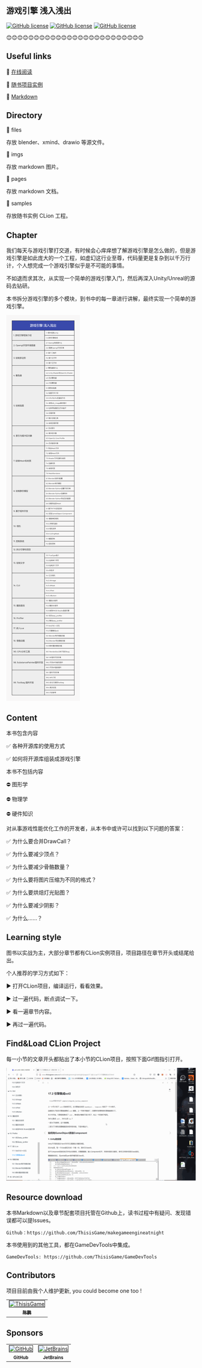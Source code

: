 ## 游戏引擎 浅入浅出

[![GitHub license](https://img.shields.io/badge/license-GPL-blue.svg?style=for-the-badge)](https://github.com/ThisisGame/makegameengineatnight/blob/main/LICENSE) [![GitHub license](https://img.shields.io/badge/Windows-Success-brightgreen.svg?style=for-the-badge)](https://github.com/ThisisGame/makegameengineatnight/blob/main/LICENSE) [![GitHub license](https://img.shields.io/badge/macOS-Success-brightgreen.svg?style=for-the-badge)](https://github.com/ThisisGame/makegameengineatnight/blob/main/LICENSE)

:blush::blush::blush::blush::blush::blush::blush::blush::blush::blush::blush::blush::blush::blush::blush::blush::blush::blush::blush::blush::blush::blush::blush::blush::blush:

## Useful links

:blue_book: [在线阅读](http://www.thisisgame.com.cn/book/makegameengineatnight/)

:orange_book: [随书项目实例](https://github.com/ThisisGame/makegameengineatnight/tree/main/samples)

:green_book: [Markdown](https://github.com/ThisisGame/makegameengineatnight/tree/main/pages)


## Directory

:file_folder: files

存放 blender、xmind、drawio 等源文件。

:file_folder: imgs

存放 markdown 图片。

:file_folder: pages

存放 markdown 文档。

:file_folder: samples

存放随书实例 CLion 工程。

## Chapter

我们每天与游戏引擎打交道，有时候会心痒痒想了解游戏引擎是怎么做的，但是游戏引擎是如此庞大的一个工程，如虚幻这行业至尊，代码量更是复杂到以千万行计，个人想完成一个游戏引擎似乎是不可能的事情。

不如退而求其次，从实现一个简单的游戏引擎入门，然后再深入Unity/Unreal的源码去钻研。

本书拆分游戏引擎的多个模块，到书中的每一章进行讲解，最终实现一个简单的游戏引擎。

![](imgs/chapter.png)

## Content

本书包含内容

:white_check_mark: 各种开源库的使用方式

:white_check_mark: 如何将开源库组装成游戏引擎

本书不包括内容

:no_entry: 图形学

:no_entry: 物理学

:no_entry: 硬件知识

对从事游戏性能优化工作的开发者，从本书中或许可以找到以下问题的答案：

:white_check_mark: 为什么要合并DrawCall？

:white_check_mark: 为什么要减少顶点？

:white_check_mark: 为什么要减少骨骼数量？

:white_check_mark: 为什么要将图片压缩为不同的格式？

:white_check_mark: 为什么要烘焙灯光贴图？

:white_check_mark: 为什么要减少阴影？

:white_check_mark: 为什么……？






## Learning style

图书以实战为主，大部分章节都有CLion实例项目，项目路径在章节开头或结尾给出。

个人推荐的学习方式如下：

:arrow_forward: 打开CLion项目，编译运行，看看效果。

:arrow_forward: 过一遍代码，断点调试一下。

:arrow_forward: 看一遍章节内容。

:arrow_forward: 再过一遍代码。

## Find&Load CLion Project

每一小节的文章开头都贴出了本小节的CLion项目，按照下面Gif图指引打开。

![](imgs/open_clion_project.gif)

## Resource download

本书Markdown以及章节配套项目托管在Github上，读书过程中有疑问、发现错误都可以提Issues。

    Github：https://github.com/ThisisGame/makegameengineatnight

本书使用到的其他工具，都在GameDevTools中集成。

    GameDevTools: https://github.com/ThisisGame/GameDevTools

## Contributors

项目目前由我个人维护更新, you could become one too !

<table>
  <tr>
    <td align="center">
        <a href="https://github.com/ThisisGame">
            <img src="https://avatars.githubusercontent.com/u/17882033?v=4" width="100px;" alt="ThisisGame" border="1"/>
            <br />
            <sub><b>陈鹏</b></sub>
        </a>
        <br />
        <a href="https://github.com/ThisisGame/makegameengineatnight/commits?author=ThisisGame" title="Creator / Code">
        </a>
    </td>
  </tr>
</table>

## Sponsors

<table>
  <tr>
    <td align="center">
        <a href="https://github.com/">
            <img src="https://github.githubassets.com/images/modules/logos_page/GitHub-Mark.png" width="100px;" alt="GitHub" border="1"/>
            <br />
            <sub><b>GitHub</b></sub>
        </a>
        <br />
        <a href="https://github.com/" title="Sponsor">
        </a>
    </td>
    <td align="center">
        <a href="https://jb.gg/OpenSource">
            <img src="https://upload.wikimedia.org/wikipedia/commons/thumb/1/1a/JetBrains_Logo_2016.svg/1200px-JetBrains_Logo_2016.svg.png" width="100px" height="100px" alt="JetBrains" border="1"/>
            <br />
            <sub><b>JetBrains</b></sub>
        </a>
        <br />
        <a href="https://www.jetbrains.com" title="Sponsor"></a>
    </td>
  </tr>
</table>

